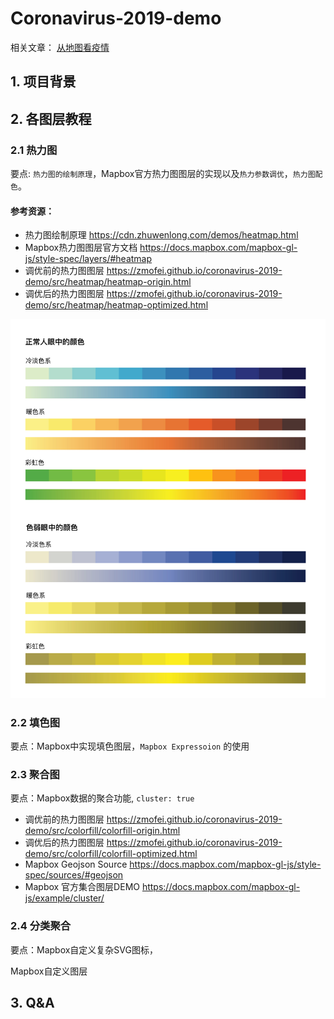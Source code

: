# Coronavirus-2019-demo

相关文章： [从地图看疫情](https://www.zhuwenlong.com/blog/article/5e5235cd502a71323370c652)

## 1. 项目背景

## 2. 各图层教程

### 2.1 热力图

要点: `热力图的绘制原理`，Mapbox官方热力图图层的实现以及`热力参数调优`，`热力图配色`。

#### 参考资源：
* 热力图绘制原理 https://cdn.zhuwenlong.com/demos/heatmap.html
* Mapbox热力图图层官方文档 https://docs.mapbox.com/mapbox-gl-js/style-spec/layers/#heatmap
* 调优前的热力图图层 https://zmofei.github.io/coronavirus-2019-demo/src/heatmap/heatmap-origin.html
* 调优后的热力图图层  https://zmofei.github.io/coronavirus-2019-demo/src/heatmap/heatmap-optimized.html

![](docs/color.jpg)

### 2.2 填色图

要点：Mapbox中实现填色图层，`Mapbox Expressoion` 的使用

### 2.3 聚合图

要点：Mapbox数据的聚合功能, `cluster: true`
* 调优前的热力图图层 https://zmofei.github.io/coronavirus-2019-demo/src/colorfill/colorfill-origin.html
* 调优后的热力图图层  https://zmofei.github.io/coronavirus-2019-demo/src/colorfill/colorfill-optimized.html
* Mapbox Geojson Source https://docs.mapbox.com/mapbox-gl-js/style-spec/sources/#geojson
* Mapbox 官方集合图层DEMO https://docs.mapbox.com/mapbox-gl-js/example/cluster/

### 2.4 分类聚合

要点：Mapbox自定义复杂SVG图标，


Mapbox自定义图层

## 3. Q&A